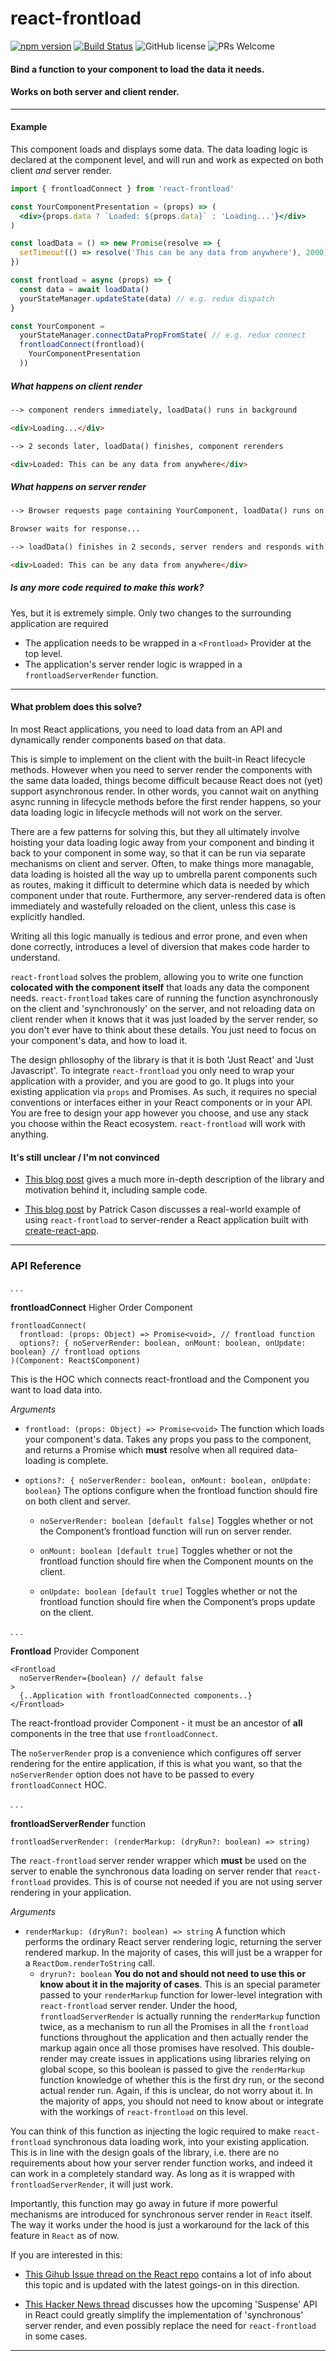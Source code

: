 # react-frontload

[![npm version](https://img.shields.io/npm/v/react-frontload.svg?style=flat)](https://www.npmjs.com/package/react-frontload) [![Build Status](https://travis-ci.org/davnicwil/react-frontload.svg?branch=master)](https://travis-ci.org/davnicwil/react-frontload) ![GitHub license](https://img.shields.io/badge/license-MIT-blue.svg) ![PRs Welcome](https://img.shields.io/badge/PRs-welcome-brightgreen.svg)

#### Bind a function to your component to load the data it needs.

#### Works on both server and client render.
---

#### Example

This component loads and displays some data. The data loading logic is declared at the component level, and will run and work as expected on both client *and* server render.

```jsx
import { frontloadConnect } from 'react-frontload'

const YourComponentPresentation = (props) => (
  <div>{props.data ? `Loaded: ${props.data}` : 'Loading...'}</div>
)

const loadData = () => new Promise(resolve => {
  setTimeout(() => resolve('This can be any data from anywhere'), 2000)
})

const frontload = async (props) => {
  const data = await loadData()
  yourStateManager.updateState(data) // e.g. redux dispatch
}

const YourComponent =
  yourStateManager.connectDataPropFromState( // e.g. redux connect
  frontloadConnect(frontload)(
    YourComponentPresentation
  ))
```

##### What happens on client render

```html
--> component renders immediately, loadData() runs in background

<div>Loading...</div>

--> 2 seconds later, loadData() finishes, component rerenders

<div>Loaded: This can be any data from anywhere</div>
```

##### What happens on server render

```html
--> Browser requests page containing YourComponent, loadData() runs on server

Browser waits for response...

--> loadData() finishes in 2 seconds, server renders and responds with

<div>Loaded: This can be any data from anywhere</div>
```

##### Is any more code required to make this work?

Yes, but it is extremely simple. Only two changes to the surrounding application are required

* The application needs to be wrapped in a `<Frontload>` Provider at the top level.
* The application's server render logic is wrapped in a `frontloadServerRender` function.

---

#### What problem does this solve?


In most React applications, you need to load data from an API and dynamically render components based on that data.

This is simple to implement on the client with the built-in React lifecycle methods. However when you need to server render the components with the same data loaded, things become difficult because React does not (yet) support asynchronous render. In other words, you cannot wait on anything async running in lifecycle methods before the first render happens, so your data loading logic in lifecycle methods will not work on the server.

There are a few patterns for solving this, but they all ultimately involve hoisting your data loading logic away from your component and binding it back to your component in some way, so that it can be run via separate mechanisms on client and server. Often, to make things more managable, data loading is hoisted all the way up to umbrella parent components such as routes, making it difficult to determine which data is needed by which component under that route. Furthermore, any server-rendered data is often immediately and wastefully reloaded on the client, unless this case is explicitly handled.

Writing all this logic manually is tedious and error prone, and even when done correctly, introduces a level of diversion that makes code harder to understand.

`react-frontload` solves the problem, allowing you to write one function **colocated with the component itself** that loads any data the component needs. `react-frontload` takes care of running the function asynchronously on the client and 'synchronously' on the server, and not reloading data on client render when it knows that it was just loaded by the server render, so you don't ever have to think about these details. You just need to focus on your component's data, and how to load it.

The design phllosophy of the library is that it is both 'Just React' and 'Just Javascript'. To integrate `react-frontload` you only need to wrap your application with a provider, and you are good to go. It plugs into your existing application via `props` and Promises. As such, it requires no special conventions or interfaces either in your React components or in your API. You are free to design your app however you choose, and use any stack you choose within the React ecosystem. `react-frontload` will work with anything.

#### It's still unclear / I'm not convinced

* [This blog post](https://medium.com/@davnicwil/react-frontload-3ff68988cca) gives a much more in-depth description of the library and motivation behind it, including sample code.

* [This blog post](https://medium.com/@cereallarceny/server-side-rendering-in-create-react-app-with-all-the-goodies-without-ejecting-4c889d7db25e) by Patrick Cason discusses a real-world example of using `react-frontload` to server-render a React application built with [create-react-app](https://github.com/facebook/create-react-app).


---

### API Reference

. . .

**frontloadConnect** Higher Order Component

```
frontloadConnect(
  frontload: (props: Object) => Promise<void>, // frontload function
  options?: { noServerRender: boolean, onMount: boolean, onUpdate: boolean} // frontload options
)(Component: React$Component)
```

This is the HOC which connects react-frontload and the Component you want to load data into.

*Arguments*

* `frontload: (props: Object) => Promise<void>` The function which loads your component's data. Takes any props you pass to the component, and returns a Promise which **must** resolve when all required data-loading is complete.


* `options?: { noServerRender: boolean, onMount: boolean, onUpdate: boolean}` The options configure when the frontload function should fire on both client and server.

  * `noServerRender: boolean [default false]` Toggles whether or not the Component’s frontload function will run on server render.

  * `onMount: boolean [default true]` Toggles whether or not the frontload function should fire when the Component mounts on the client.

  * `onUpdate: boolean [default true]` Toggles whether or not the frontload function should fire when the Component’s props update on the client.

. . .

**Frontload** Provider Component

```
<Frontload
  noServerRender={boolean} // default false
>
  {..Application with frontloadConnected components..}
</Frontload>
```

The react-frontload provider Component - it must be an ancestor of **all** components in the tree that use `frontloadConnect`.

The `noServerRender` prop is a convenience which configures off server rendering for the entire application, if this is what you want, so that the `noServerRender` option does not have to be passed to every `frontloadConnect` HOC.

. . .

**frontloadServerRender** function

`frontloadServerRender: (renderMarkup: (dryRun?: boolean) => string)`

The `react-frontload` server render wrapper which **must** be used on the server to enable the synchronous data loading on server render that `react-frontload` provides. This is of course not needed if you are not using server rendering in your application.

*Arguments*

  * `renderMarkup: (dryRun?: boolean) => string` A function which performs the ordinary React server rendering logic, returning the server rendered markup. In the majority of cases, this will just be a wrapper for a `ReactDom.renderToString` call.
    * `dryrun?: boolean` **You do not and should not need to use this or know about it in the majority of cases**. This is an special parameter passed to your `renderMarkup` function for lower-level integration with `react-frontload` server render. Under the hood, `frontloadServerRender` is actually running the `renderMarkup` function twice, as a mechanism to run all the Promises in all the `frontload` functions throughout the application and then actually render the markup again once all those promises have resolved. This double-render may create issues in applications using libraries relying on global scope, so this boolean is passed to give the `renderMarkup` function knowledge of whether this is the first dry run, or the second actual render run. Again, if this is unclear, do not worry about it. In the majority of apps, you should not need to know about or integrate with the workings of `react-frontload` on this level.

You can think of this function as injecting the logic required to make `react-frontload` synchronous data loading work, into your existing application. This is in line with the design goals of the library, i.e. there are no requirements about how your server render function works, and indeed it can work in a completely standard way. As long as it is wrapped with `frontloadServerRender`, it will just work.

Importantly, this function may go away in future if more powerful mechanisms are introduced for synchronous server render in `React` itself. The way it works under the hood is just a workaround for the lack of this feature in `React` as of now.

If you are interested in this:

* [This Gihub Issue thread on the React repo](https://github.com/facebook/react/issues/1739) contains a lot of info about this topic and is updated with the latest goings-on in this direction.

* [This Hacker News thread](https://news.ycombinator.com/item?id=16696063) discusses how the upcoming 'Suspense' API in React could greatly simplify the implementation of 'synchronous' server render, and even possibly replace the need for `react-frontload` in some cases.

---